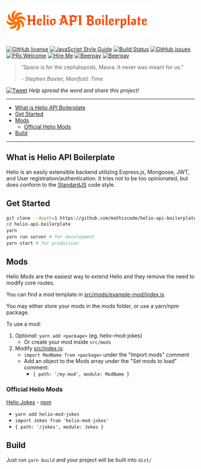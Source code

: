 <!-- markdownlint-disable MD009 -->

# ![Helio API Boilerplate](.github/logo.png) <!-- omit in toc -->

[![GitHub license](https://img.shields.io/github/license/mathiscode/helio-api-boilerplate.svg)](https://github.com/mathiscode/helio-api-boilerplate/blob/master/LICENSE)
[![JavaScript Style Guide](https://img.shields.io/badge/code_style-standard-brightgreen.svg)](https://standardjs.com)
[![Build Status](https://travis-ci.org/mathiscode/helio-api-boilerplate.svg?branch=master)](https://travis-ci.org/mathiscode/helio-api-boilerplate)
[![GitHub issues](https://img.shields.io/github/issues/mathiscode/helio-api-boilerplate.svg)](https://github.com/mathiscode/helio-api-boilerplate/issues)
[![PRs Welcome](https://img.shields.io/badge/PRs-welcome-brightgreen.svg)](https://github.com/mathiscode/helio-api-boilerplate/compare)
[![Hire Me](https://img.shields.io/badge/Hire%20Me-Please!-blue.svg)](https://www.linkedin.com/in/jrmathis/)
[![Beerpay](https://beerpay.io/mathiscode/helio-api-boilerplate/badge.svg?style=beer-square)](https://beerpay.io/mathiscode/helio-api-boilerplate)  [![Beerpay](https://beerpay.io/mathiscode/helio-api-boilerplate/make-wish.svg?style=flat-square)](https://beerpay.io/mathiscode/helio-api-boilerplate?focus=wish)

> “Space is for the cephalopods, Maura. It never was meant for us.”
> 
> *- Stephen Baxter, Manifold: Time* 

[![Tweet](https://img.shields.io/twitter/url/http/shields.io.svg?style=social)](https://twitter.com/intent/tweet?text=Check%20out%20Helio%20Boilerplate&url=https://github.com/mathiscode/helio-api-boilerplate&hashtags=nodejs,javascript,developers) *Help spread the word and share this project!*

---

- [What is Helio API Boilerplate](#what-is-helio-api-boilerplate)
- [Get Started](#get-started)
- [Mods](#mods)
  - [Official Helio Mods](#official-helio-mods)
- [Build](#build)

---

## What is Helio API Boilerplate

Helio is an easily extensible backend utilizing Express.js, Mongoose, JWT, and User registration/authentication. It tries not to be too opinionated, but does conform to the [StandardJS](https://standardjs.com/) code style.

## Get Started

```sh
git clone --depth=1 https://github.com/mathiscode/helio-api-boilerplate.git
cd helio-api-boilerplate
yarn
yarn run server # for development
yarn start # for production
```

## Mods

Helio Mods are the easiest way to extend Helio and they remove the need to modify core routes.

You can find a mod template in [src/mods/example-mod/index.js](src/mods/example-mod/index.js)

You may either store your mods in the mods folder, or use a yarn/npm package.

To use a mod:

1. *Optional*: `yarn add <package>` (eg. helio-mod-jokes)
     - Or create your mod inside `src/mods`
2. Modify [src/index.js](src/index.js):
    - `import ModName from <package>` under the "Import mods" comment
    - Add an object to the Mods array under the "Set mods to load" comment:
      - `{ path: '/my-mod', module: ModName }`

### Official Helio Mods

[Helio Jokes](https://github.com/mathiscode/helio-mod-jokes) - [npm](https://www.npmjs.com/package/helio-mod-jokes)

- `yarn add helio-mod-jokes`
- `import Jokes from 'helio-mod-jokes'`
- `{ path: '/jokes', module: Jokes }`

## Build

Just run `yarn build` and your project will be built into `dist/`
